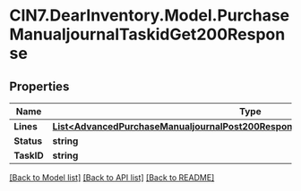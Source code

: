 # CIN7.DearInventory.Model.PurchaseManualjournalTaskidGet200Response

## Properties

| Name       | Type                                                                                                                                                                      | Description | Notes      |
| ---------- | ------------------------------------------------------------------------------------------------------------------------------------------------------------------------- | ----------- | ---------- |
| **Lines**  | [**List&lt;AdvancedPurchaseManualjournalPost200ResponseManualJournalsInnerLinesInner&gt;**](AdvancedPurchaseManualjournalPost200ResponseManualJournalsInnerLinesInner.md) |             | [optional] |
| **Status** | **string**                                                                                                                                                                |             | [optional] |
| **TaskID** | **string**                                                                                                                                                                |             | [optional] |

[[Back to Model list]](../README.md#documentation-for-models) [[Back to API list]](../README.md#documentation-for-api-endpoints) [[Back to README]](../README.md)
